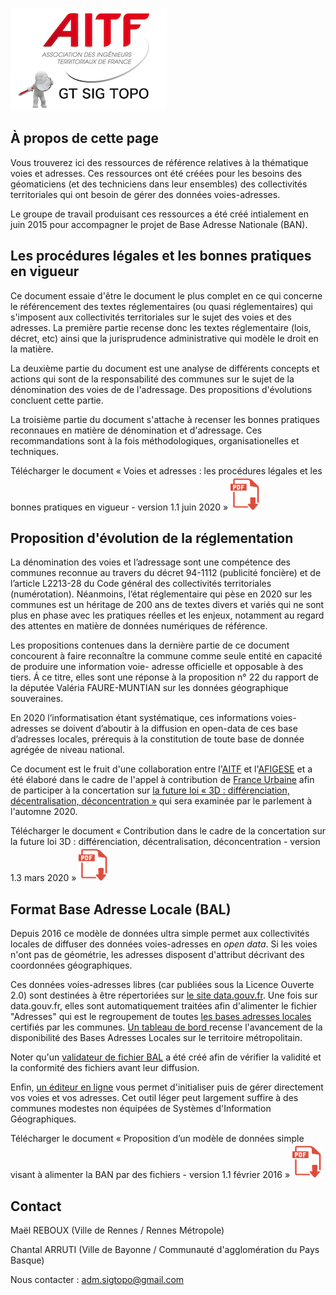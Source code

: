 [![logo AITF SIG Topo](files/logo_aitf_sig_topo.png)](https://www.aitf.fr/groupe-travail/sig-topographie)

## À propos de cette page

Vous trouverez ici des ressources de référence relatives à la thématique voies et adresses. Ces ressources ont été créées pour les besoins des géomaticiens (et des techniciens dans leur ensembles) des collectivités territoriales qui ont besoin de gérer des données voies-adresses.

Le groupe de travail produisant ces ressources a été créé intialement en juin 2015 pour accompagner le projet de Base Adresse Nationale (BAN).





## Les procédures légales et les bonnes pratiques en vigueur

Ce document essaie d'être le document le plus complet en ce qui concerne le référencement des textes réglementaires (ou quasi réglementaires) qui s'imposent aux collectivités territoriales sur le sujet des voies et des adresses.
La première partie recense donc les textes réglementaire (lois, décret, etc) ainsi que la jurisprudence administrative qui modèle le droit en la matière.

La deuxième partie du document est une analyse de différents concepts et actions qui sont de la responsabilité des communes sur le sujet de la dénomination des voies de de l'adressage. Des propositions d'évolutions concluent cette partie.

La troisième partie du document s'attache à recenser les bonnes pratiques reconnaues en matière de dénomination et d'adressage. Ces recommandations sont à la fois méthodologiques, organisationelles et techniques.


Télécharger le document « Voies et adresses : les procédures légales et les bonnes pratiques en vigueur - version 1.1 juin 2020 »
[![](files/application-pdf.png)](files/AITF_SIG_Topo_Adresse_Les_procedures_legales_et_les_bonnes_pratiques_en_vigueur_v1.1.pdf)




## Proposition d'évolution de la réglementation

La dénomination des voies et l’adressage sont une compétence des communes reconnue au travers du décret 94-1112 (publicité foncière) et de l’article L2213-28 du Code général des collectivités territoriales (numérotation). Néanmoins, l’état réglementaire qui pèse en 2020 sur les communes est un héritage de 200 ans de textes divers et variés qui ne sont plus en phase avec les pratiques réelles et les enjeux, notamment au regard des attentes en matière de données numériques de référence.

Les propositions contenues dans la dernière partie de ce document concourent à faire reconnaître la commune comme seule entité en capacité de produire une information voie- adresse officielle et opposable à des tiers. Á ce titre, elles sont une réponse à la proposition n° 22 du rapport de la députée Valéria FAURE-MUNTIAN sur les données géographique souveraines.

En 2020 l’informatisation étant systématique, ces informations voies-adresses se doivent d’aboutir à la diffusion en open-data de ces base d’adresses locales, prérequis à la constitution de toute base de donnée agrégée de niveau national.

Ce document est le fruit d'une collaboration entre l'[AITF](https://www.aitf.fr/) et l'[AFIGESE](https://afigese.fr) et a été élaboré dans le cadre de l'appel à contribution de [France Urbaine](https://franceurbaine.org/) afin de participer à la concertation sur [la future loi « 3D : différenciation, décentralisation, déconcentration »](https://www.cohesion-territoires.gouv.fr/en/node/44411) qui sera examinée par le parlement à l'automne 2020.


Télécharger le document « Contribution dans le cadre de la concertation sur la future loi 3D : différenciation, décentralisation, déconcentration - version 1.3 mars 2020 »
[![](files/application-pdf.png)](files/Proposition_de_modernisation_de_la_reglementation_concernant_la_denomination_des_voies_et_l_adressage_v1.3.pdf)


## Format Base Adresse Locale (BAL)

Depuis 2016 ce modèle de données ultra simple permet aux collectivités locales de diffuser des données voies-adresses en *open data*. Si les voies n'ont pas de géométrie, les adresses disposent d'attribut décrivant des coordonnées géographiques.

Ces données voies-adresses libres (car publiées sous la Licence Ouverte 2.0) sont destinées à être répertoriées sur [le site data.gouv.fr](https://www.data.gouv.fr/fr/datasets/?tag=bal). Une fois sur data.gouv.fr, elles sont automatiquement traitées afin d'alimenter le fichier "Adresses" qui est le regroupement de toutes [les bases adresses locales](https://adresse.data.gouv.fr/bases-locales) certifiés par les communes.
[Un tableau de bord ](https://adresse.data.gouv.fr/bases-locales)recense l'avancement de la disponibilité des Bases Adresses Locales sur le territoire métropolitain.

Noter qu'un [validateur de fichier BAL](https://github.com/etalab/bal/) a été créé afin de vérifier la validité et la conformité des fichiers avant leur diffusion.

Enfin, [un éditeur en ligne](https://adresse.data.gouv.fr/bases-locales) vous permet d'initialiser puis de gérer directement vos voies et vos adresses. Cet outil léger peut largement suffire à des communes modestes non équipées de Systèmes d'Information Géographiques.


Télécharger le document « Proposition d’un modèle de données simple visant à alimenter la BAN par des fichiers - version 1.1 février 2016 »
[![](files/application-pdf.png)](files/AITF_SIG_Topo_Format_Base_Adresse_Locale_v1.1.pdf)



## Contact

Maël REBOUX (Ville de Rennes / Rennes Métropole)

Chantal ARRUTI (Ville de Bayonne / Communauté d'agglomération du Pays Basque)

Nous contacter : [adm.sigtopo@gmail.com]()